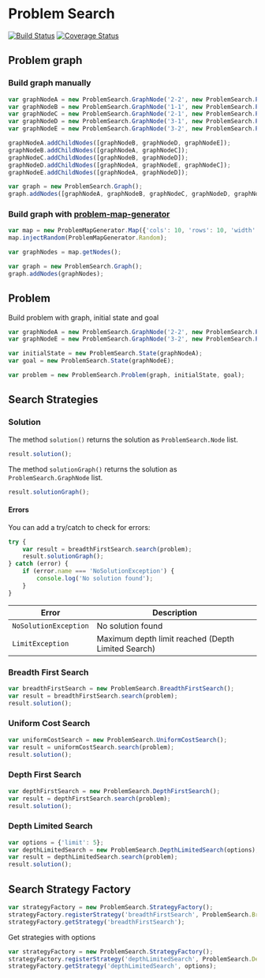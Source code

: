# Problem Search

[![Build Status](https://travis-ci.org/marcbreitung/problem-search.svg?branch=master)](https://travis-ci.org/marcbreitung/problem-search) [![Coverage Status](https://coveralls.io/repos/github/marcbreitung/problem-search/badge.svg?branch=master)](https://coveralls.io/github/marcbreitung/problem-search?branch=master)

## Problem graph

### Build graph manually
```javascript
var graphNodeA = new ProblemSearch.GraphNode('2-2', new ProblemSearch.Point(2, 2), new ProblemSearch.Point(20, 20));
var graphNodeB = new ProblemSearch.GraphNode('1-1', new ProblemSearch.Point(1, 1), new ProblemSearch.Point(10, 10));
var graphNodeC = new ProblemSearch.GraphNode('2-1', new ProblemSearch.Point(2, 1), new ProblemSearch.Point(20, 10));
var graphNodeD = new ProblemSearch.GraphNode('3-1', new ProblemSearch.Point(3, 1), new ProblemSearch.Point(30, 10));
var graphNodeE = new ProblemSearch.GraphNode('3-2', new ProblemSearch.Point(3, 2), new ProblemSearch.Point(30, 20));

graphNodeA.addChildNodes([graphNodeB, graphNodeD, graphNodeE]);
graphNodeB.addChildNodes([graphNodeA, graphNodeC]);
graphNodeC.addChildNodes([graphNodeB, graphNodeD]);
graphNodeD.addChildNodes([graphNodeA, graphNodeE, graphNodeC]);
graphNodeE.addChildNodes([graphNodeA, graphNodeD]);

var graph = new ProblemSearch.Graph();
graph.addNodes([graphNodeA, graphNodeB, graphNodeC, graphNodeD, graphNodeE]);
```

### Build graph with [problem-map-generator](https://github.com/marcbreitung/problem-map-generator)
```javascript
var map = new ProblemMapGenerator.Map({'cols': 10, 'rows': 10, 'width': 1000, 'height': 1000});
map.injectRandom(ProblemMapGenerator.Random);

var graphNodes = map.getNodes();

var graph = new ProblemSearch.Graph();
graph.addNodes(graphNodes);
```
## Problem

Build problem with graph, initial state and goal

```javascript
var graphNodeA = new ProblemSearch.GraphNode('2-2', new ProblemSearch.Point(2, 2), new ProblemSearch.Point(20, 20));
var graphNodeE = new ProblemSearch.GraphNode('3-2', new ProblemSearch.Point(3, 2), new ProblemSearch.Point(30, 20));

var initialState = new ProblemSearch.State(graphNodeA);
var goal = new ProblemSearch.State(graphNodeE);

var problem = new ProblemSearch.Problem(graph, initialState, goal);
```

## Search Strategies

### Solution

The method ``solution()`` returns the solution as ``ProblemSearch.Node`` list.

```javascript
result.solution();
```

The method ``solutionGraph()`` returns the solution as ``ProblemSearch.GraphNode`` list.

```javascript
result.solutionGraph();
```

#### Errors

You can add a try/catch to check for errors:

```javascript
try {
    var result = breadthFirstSearch.search(problem);
    result.solutionGraph();
} catch (error) {
    if (error.name === 'NoSolutionException') {
        console.log('No solution found');
    }
}
```

| Error | Description |
| --- | --- |
| `NoSolutionException` | No solution found |
| `LimitException` | Maximum depth limit reached (Depth Limited Search) |

### Breadth First Search
```javascript
var breadthFirstSearch = new ProblemSearch.BreadthFirstSearch();
var result = breadthFirstSearch.search(problem);
result.solution();
```
### Uniform Cost Search
```javascript
var uniformCostSearch = new ProblemSearch.UniformCostSearch();
var result = uniformCostSearch.search(problem);
result.solution();
```

### Depth First Search
```javascript
var depthFirstSearch = new ProblemSearch.DepthFirstSearch();
var result = depthFirstSearch.search(problem);
result.solution();
```

### Depth Limited Search
```javascript
var options = {'limit': 5};
var depthLimitedSearch = new ProblemSearch.DepthLimitedSearch(options);
var result = depthLimitedSearch.search(problem);
result.solution();
```

## Search Strategy Factory
```javascript
var strategyFactory = new ProblemSearch.StrategyFactory();
strategyFactory.registerStrategy('breadthFirstSearch', ProblemSearch.BreadthFirstSearch);
strategyFactory.getStrategy('breadthFirstSearch');
```
Get strategies with options
```javascript
var strategyFactory = new ProblemSearch.StrategyFactory();
strategyFactory.registerStrategy('depthLimitedSearch', ProblemSearch.DepthLimitedSearch);
strategyFactory.getStrategy('depthLimitedSearch', options);
```
